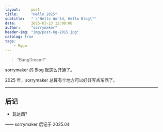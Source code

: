 ```yaml
---
layout:     post
title:      "Hello 2025"
subtitle:   " \"Hello World, Hello Blog\""
date:       2025-03-23 12:00:00
author:     "sorrymaker"
header-img: "img/post-bg-2015.jpg"
catalog: true
tags:
    - Mygo
---
```


> “BangDream!”


sorrymaker 的 Blog 就这么开通了。

2025 年，sorrymaker 总算有个地方可以好好写点东西了。

--- 


## 后记

* 瓦达西?

—— sorrymaker 后记于 2025.04
